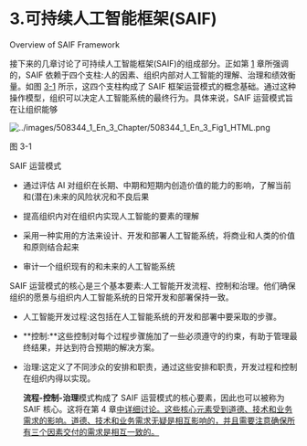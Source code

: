 # 3.可持续人工智能框架(SAIF)

Overview of SAIF Framework

接下来的几章讨论了可持续人工智能框架(SAIF)的组成部分。正如第 [1](1.html) 章所强调的，SAIF 依赖于四个支柱:人的因素、组织内部对人工智能的理解、治理和绩效衡量。如图 [3-1](#Fig1) 所示，这四个支柱构成了 SAIF 框架运营模式的概念基础。通过这种操作模型，组织可以决定人工智能系统的最终行为。具体来说，SAIF 运营模式旨在让组织能够

![../images/508344_1_En_3_Chapter/508344_1_En_3_Fig1_HTML.png](../images/508344_1_En_3_Chapter/508344_1_En_3_Fig1_HTML.png)

图 3-1

SAIF 运营模式

*   通过评估 AI 对组织在长期、中期和短期内创造价值的能力的影响，了解当前和(潜在)未来的风险状况和不良后果

*   提高组织内对在组织内实现人工智能的要素的理解

*   采用一种实用的方法来设计、开发和部署人工智能系统，将商业和人类的价值和原则结合起来

*   审计一个组织现有的和未来的人工智能系统

SAIF 运营模式的核心是三个基本要素:人工智能开发流程、控制和治理。他们确保组织的愿景与组织内人工智能系统的日常开发和部署保持一致。

*   人工智能开发过程:这包括在人工智能系统的开发和部署中要采取的步骤。

*   **控制:**这些控制对每个过程步骤施加了一些必须遵守的约束，有助于管理最终结果，并达到符合预期的解决方案。

*   治理:这定义了不同涉众的安排和职责，通过这些安排和职责，开发过程和控制在组织内得以实现。

    **流程-控制-治理**模式构成了 SAIF 运营模式的核心要素，因此也可以被称为 SAIF 核心。这将在第 4 章[中详细讨论。这些核心元素受到道德、技术和业务需求的影响。道德、技术和业务需求无疑是相互影响的，并且需要注意确保所有三个因素交付的需求是相互一致的。](4.html)